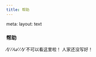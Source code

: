 ```yaml
---
title: 帮助
---
```


<router-link to="/">
  <AdvIconButton class="absolute left-5 top-5 cursor-pointer" @click="">
    <AdvIcon >
      <i-ri-arrow-left-line />
    </AdvIcon>
  </AdvIconButton>
</router-link>

<route lang="yaml">
meta:
  layout: text
</route>

<div class="text-center">
  <i-ri-question-line class="text-4xl -mb-6 m-auto" />
  <h3>帮助</h3>
</div>

⁄(⁄ ⁄ ⁄ω⁄ ⁄ ⁄)⁄ 不可以看这里啦！
人家还没写好！
